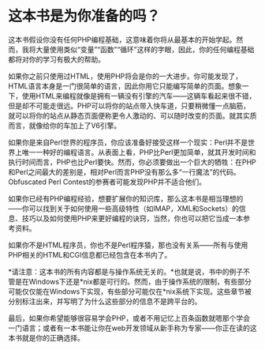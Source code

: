 # 这本书是为你准备的吗？

这本书假设你没有任何PHP编程基础，这意味着你将从最基本的开始学起。然而，我将大量使用类似“变量”“函数”“循环”这样的字眼，因此，你的任何编程基础都将对你的学习有极大的帮助。

如果你之前只使用过HTML，使用PHP将会是你的一大进步。你可能发现了，HTML语言本身是一门很简单的语言，因此你用它只能编写简单的页面。想象一下，使用HTML来编程就像是拥有一辆没有引擎的汽车——这辆车看起来很不错，但是却不可能走很远。PHP可以将你的站点带入快车道，只要稍微懂一点脑筋，就可以将你的站点从静态页面便称更令人激动的、可以随时改变的页面。就其实质而言，就像给你的车加上了V6引擎。

如果你是来自Perl世界的程序员，你应该准备好接受这样一个现实：Perl并不是世界上唯一一种好的编程语言。从表面上看，PHP比Perl更加简单，就其开发时间和执行时间而言，PHP也比Perl要快。然而，你必须要做出一个巨大的牺牲：在PHP和Perl之间最大的差别是，相对Perl而言PHP没有那么多“一行魔法”的代码。Obfuscated Perl Contest的参赛者可能发现PHP并不适合他们。

如果你已经有PHP编程经验，想要扩展你的知识库，那么这本书是相当理想的——你可以找到关于如何使用一些高级特性（如IMAP，XML和Sockets）的信息、技巧以及如何使用PHP来更好编程的诀窍，当然，你也可以把它当成一本参考资料。

如果你不是HTML程序员，你也不是Perl程序猿，那也没有关系——所有与使用PHP相关的HTML和CGI信息都已经包含在本书内了。

*请注意：这本书的所有内容都是与操作系统无关的。*也就是说，书中的例子不管是在Windows下还是\*nix都是可行的。然而，由于操作系统的限制，有些部分可能仅仅能在Windows下实现，有些部分可能仅在\*nix系统下实现。这些章节被分别标注出来，并写明了为什么这些部分的信息不是跨平台的。

最后，如果你希望能够很容易学会PHP，或者不用记忆上百条函数就嗯那个学会一门语言；或者有一本书能让你在web开发领域从新手称为专家——你正在读的这本书就是你的正确选择。
